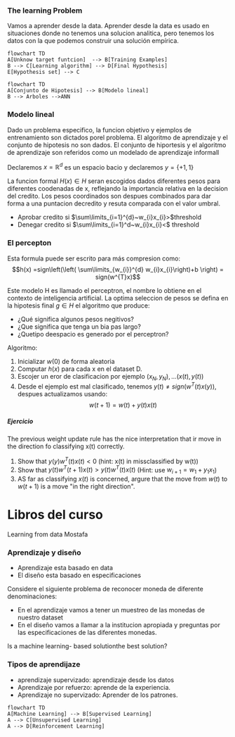 ### The learning Problem
Vamos a aprender desde la data. Aprender desde la data es usado en situaciones donde no tenemos una solucion analitica, pero tenemos los datos con la que podemos construir una solución empírica.

```mermaid 
flowchart TD
A[Unknow target funtcion]  --> B[Training Examples]
B --> C[Learning algorithm] --> D[Final Hypothesis]
E[Hypothesis set] --> C
```

```mermaid
flowchart TD
A[Conjunto de Hipotesis] --> B[Modelo lineal]
B --> Arboles -->ANN
```



### Modelo lineal
Dado un problema especifico, la funcion objetivo y ejemplos de entrenamiento son dictados porel problema. El algoritmo de aprendizaje y el conjunto de hipotesis no son dados. El conjunto de hiportesis y el algoritmo de aprendizaje son referidos como un modelado de aprendizaje informall

Declaremos $x=\mathbb{R}^d$ es un espacio bacio y declaremos $y=\{+1,1\}$ 

La funcion formal $H(x) \in H$ seran escogidos dados diferentes pesos para diferentes coodenadas de x, reflejando la importancia relativa en la decision del credito. Los pesos coordinados son despues combinados para dar forma a una puntacion decredito y resuta comparada con el valor umbral.
- Aprobar credito si $\sum\limits_{i=1}^{d}~w_{i}x_{i}>$threshold
- Denegar credito si $\sum\limits_{i=1}^d~w_{i}x_{i}<$ threshold

### El percepton
Esta formula puede ser escrito para más compresion como:
$$h(x) =sign\left(\left( \sum\limits_{w_{i}}^{d} w_{i}x_{i}\right)+b \right) = sign(w^{T}x)$$

Este modelo H es llamado el perceptron, el nombre lo obtiene en el contexto de inteligencia artificial. La optima seleccion de pesos se defina en la hipotesis final $g\in H$ el algoritmo que produce:
- ¿Qué significa algunos pesos negitivos?
- ¿Que significa que tenga un bia pas largo?
- ¿Quetipo deespacio es generado por el perceptron?


Algoritmo:
1. Inicializar $w(0)$ de forma aleatoria
2. Computar $h(x)$ para cada x en el dataset D.
3. Escojer un eror de clasificacion por ejemplo $(x_{N},y_{N}),\dots(x(t), y(t))$ 
4. Desde el ejemplo est mal clasificado, tenemos $y(t) \neq sign(w^{T}(t) x(y))$, despues actualizamos usando:
$$w(t+1) = w(t) + y(t)x(t)$$

##### Ejercicio
The previous weight update rule has the nice interpretation that ir move in the direction fo classifying x(t) correctly.

1. Show that $y(y) w^{T}(t) x(t) < 0$ (hint: x(t) in missclassified by w(t))
2. Show that $y(t) w^{T}(t+1) x(t)>y(t)w^{T}(t) x(t)$ (Hint: use $w_{i+1}= w_{1}+y_{1}x_{1}$)
3. AS far as classifying $x(t)$ is concerned, argure that the move from $w(t)$ to $w(t+1)$ is a move "in the right direction".


# Libros del curso
Learning from data Mostafa


### Aprendizaje y diseño
- Aprendizaje esta basado en data
- El diseño esta basado en especificaciones

Considere el siguiente problema de reconocer moneda de diferente denominaciones:
- En el aprendizaje vamos a tener un muestreo de las monedas de nuestro dataset
- En el diseño vamos a llamar a la institucion apropiada y preguntas por las especificaciones de las diferentes monedas.

Is a machine learning- based solutionthe best solution?

### Tipos de aprendijaze
- aprendizaje supervizado: aprendizaje desde los datos
- Aprendizaje por refuerzo: aprende de la experiencia.
- Aprendizaje no supervizado: Aprender de los patrones.


```mermaid
flowchart TD
A[Machine Learning] --> B[Supervised Learning]
A --> C[Unsupervised Learning]
A --> D[Reinforcement Learning]
```

